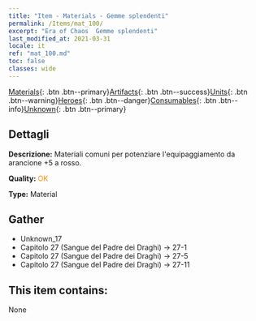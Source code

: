 ```yaml
---
title: "Item - Materials - Gemme splendenti"
permalink: /Items/mat_100/
excerpt: "Era of Chaos  Gemme splendenti"
last_modified_at: 2021-03-31
locale: it
ref: "mat_100.md"
toc: false
classes: wide
---
```

 [Materials](/it/Items/){: .btn .btn--primary}[Artifacts](/it/Items/Artifacts/){: .btn .btn--success}[Units](/it/Items/Units/){: .btn .btn--warning}[Heroes](/it/Items/Heroes/){: .btn .btn--danger}[Consumables](/it/Items/Consumables/){: .btn .btn--info}[Unknown](/it/Items/Unknown/){: .btn .btn--primary}

## Dettagli
 **Descrizione:** Materiali comuni per potenziare l'equipaggiamento da arancione +5 a rosso.

 **Quality:** <span style="color: #FF8C00">OK</span>

 **Type:** Material

## Gather

*    Unknown_17 
*    Capitolo 27 (Sangue del Padre dei Draghi) -> 27-1 
*    Capitolo 27 (Sangue del Padre dei Draghi) -> 27-5 
*    Capitolo 27 (Sangue del Padre dei Draghi) -> 27-11 

## This item contains:

  None

